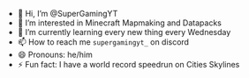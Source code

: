- 👋 Hi, I’m @SuperGamingYT
- 👀 I’m interested in Minecraft Mapmaking and Datapacks
- 🌱 I’m currently learning every new thing every Wednesday
- 📫 How to reach me `supergamingyt_` on discord
- 😄 Pronouns: he/him
- ⚡ Fun fact: I have a world record speedrun on Cities Skylines

<!---
SuperGamingYT/SuperGamingYT is a ✨ special ✨ repository because its `README.md` (this file) appears on your GitHub profile.
You can click the Preview link to take a look at your changes.
--->
